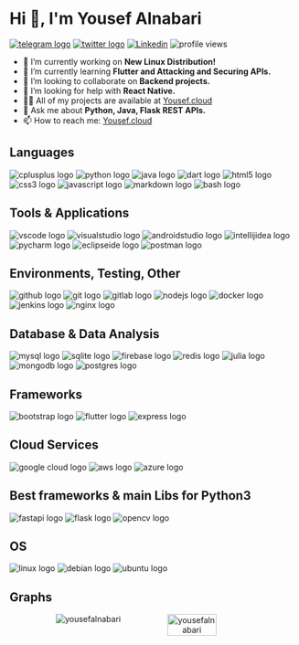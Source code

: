 # Hi 👋, I'm Yousef Alnabari

[![telegram logo](https://img.shields.io/static/v1?message=Telegram&logo=telegram&label=&color=2CA5E0&logoColor=white&labelColor=&style=for-the-badge)](https://t.me/YousefAlnabari) [![twitter logo](https://img.shields.io/static/v1?message=Twitter&logo=twitter&label=&color=2CA5E0&logoColor=white&labelColor=&style=for-the-badge)](https://twitter.com/YousefAlnabari) [![Linkedin](https://img.shields.io/badge/LinkedIn-0077B5?style=for-the-badge&logo=linkedin&logoColor=white)](https://www.linkedin.com/in/yousefalnabari/) ![profile views](https://komarev.com/ghpvc/?username=yousefalnabari&label=Profile%20views&color=0e75b6&style=flat)

- 🔭 I’m currently working on **New Linux Distribution!**
- 🌱 I’m currently learning **Flutter and Attacking and Securing APIs.**
- 👯 I’m looking to collaborate on **Backend projects.**
- 🤝 I’m looking for help with **React Native.**
- 👨‍💻 All of my projects are available at [Yousef.cloud](https://yousef.cloud/)
- 💬 Ask me about **Python, Java, Flask REST APIs.**
- 📫 How to reach me: [Yousef.cloud](https://yousef.cloud/)

## Languages
![cplusplus logo](https://skillicons.dev/icons?i=cpp) ![python logo](https://skillicons.dev/icons?i=py) ![java logo](https://skillicons.dev/icons?i=java) ![dart logo](https://skillicons.dev/icons?i=dart) ![html5 logo](https://skillicons.dev/icons?i=html) ![css3 logo](https://skillicons.dev/icons?i=css) ![javascript logo](https://skillicons.dev/icons?i=js) ![markdown logo](https://skillicons.dev/icons?i=md) ![bash logo](https://skillicons.dev/icons?i=bash)

## Tools & Applications
![vscode logo](https://skillicons.dev/icons?i=vscode) ![visualstudio logo](https://skillicons.dev/icons?i=visualstudio) ![androidstudio logo](https://skillicons.dev/icons?i=androidstudio) ![intellijidea logo](https://skillicons.dev/icons?i=idea) ![pycharm logo](https://skillicons.dev/icons?i=pycharm) ![eclipseide logo](https://skillicons.dev/icons?i=eclipse) ![postman logo](https://skillicons.dev/icons?i=postman)

## Environments, Testing, Other
![github logo](https://skillicons.dev/icons?i=github) ![git logo](https://skillicons.dev/icons?i=git) ![gitlab logo](https://skillicons.dev/icons?i=gitlab) ![nodejs logo](https://skillicons.dev/icons?i=nodejs) ![docker logo](https://skillicons.dev/icons?i=docker) ![jenkins logo](https://skillicons.dev/icons?i=jenkins) ![nginx logo](https://skillicons.dev/icons?i=nginx)

## Database & Data Analysis
![mysql logo](https://skillicons.dev/icons?i=mysql) ![sqlite logo](https://skillicons.dev/icons?i=sqlite) ![firebase logo](https://skillicons.dev/icons?i=firebase) ![redis logo](https://skillicons.dev/icons?i=redis) ![julia logo](https://skillicons.dev/icons?i=julia) ![mongodb logo](https://skillicons.dev/icons?i=mongodb) ![postgres logo](https://skillicons.dev/icons?i=postgres)

## Frameworks
![bootstrap logo](https://skillicons.dev/icons?i=bootstrap) ![flutter logo](https://skillicons.dev/icons?i=flutter) ![express logo](https://skillicons.dev/icons?i=express)

## Cloud Services
![google cloud logo](https://skillicons.dev/icons?i=googlecloud) ![aws logo](https://skillicons.dev/icons?i=aws) ![azure logo](https://skillicons.dev/icons?i=azure)

## Best frameworks & main Libs for Python3
![fastapi logo](https://skillicons.dev/icons?i=fastapi) ![flask logo](https://skillicons.dev/icons?i=flask) ![opencv logo](https://skillicons.dev/icons?i=opencv)

## OS
![linux logo](https://skillicons.dev/icons?i=linux) ![debian logo](https://skillicons.dev/icons?i=debian) ![ubuntu logo](https://skillicons.dev/icons?i=ubuntu)

## Graphs
<div align="center" style="display: flex; justify-content: center; gap: 20px;">
  <img src="https://github-readme-stats.vercel.app/api?username=yousefalnabari&show_icons=true&locale=en&theme=vision-friendly-dark" alt="yousefalnabari" />
  <img width="41.4%" src="https://github-readme-stats.vercel.app/api/top-langs?username=yousefalnabari&show_icons=true&locale=en&layout=compact&theme=vision-friendly-dark" alt="yousefalnabari" />
</div>
